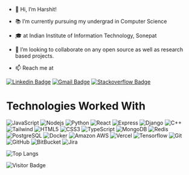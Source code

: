 - 👋 Hi, I’m Harshit!

- 📚 I’m currently pursuing my undergrad in Computer Science
- 🎓 at Indian Institute of Information Technology, Sonepat
          
- 💞️ I’m looking to collaborate on any open source as well as research based projects.
- 📫 Reach me at

[![Linkedin Badge](https://img.shields.io/badge/-harshit54-blue?style=rounded&logo=Linkedin&logoColor=white&link=https://www.linkedin.com/in/harshit54)](https://www.linkedin.com/in/harshit54)
[![Gmail Badge](https://img.shields.io/badge/-harshitjoshi112@gmail.com-c14438?style=rounded&logo=Gmail&logoColor=white&link=mailto:harshitjoshi112@gmail.com)](mailto:harshitjoshi112@gmail.com)
[![Stackoverflow Badge](https://aleen42.github.io/badges/src/stackoverflow.svg)](https://stackoverflow.com/users/5261287/harshit-joshi)
# Technologies Worked With
![JavaScript](https://img.shields.io/badge/JavaScript-F7DF1E?style=for-the-badge&logo=javascript&logoColor=black&style=rounded)
![Nodejs](https://img.shields.io/badge/Node.js-43853D?style=for-the-badge&logo=node.js&logoColor=white&style=rounded)
![Python](https://img.shields.io/badge/Python-3776AB?style=for-the-badge&logo=python&logoColor=white&style=rounded)
![React](https://img.shields.io/badge/React-20232A?style=for-the-badge&logo=react&logoColor=61DAFB&style=rounded)
![Express](https://img.shields.io/badge/Express.js-404D59?style=rounded)
![Django](https://img.shields.io/badge/Django-092E20?style=for-the-badge&logo=django&logoColor=white&style=rounded)
![C++](https://img.shields.io/badge/C%2B%2B-00599C?style=for-the-badge&logo=c%2B%2B&logoColor=white&style=rounded)
![Tailwind](https://img.shields.io/badge/Tailwind_CSS-38B2AC?style=for-the-badge&logo=tailwind-css&logoColor=black&style=rounded)
![HTML5](https://img.shields.io/badge/HTML5-E34F26?style=for-the-badge&logo=html5&logoColor=white&style=rounded)
![CSS3](https://img.shields.io/badge/-CSS3-1572B6?style=flat-square&logo=css3&style=rounded)
![TypeScript](https://img.shields.io/badge/TypeScript-007ACC?style=for-the-badge&logo=typescript&logoColor=white&style=rounded)
![MongoDB](https://img.shields.io/badge/MongoDB-4EA94B?style=for-the-badge&logo=mongodb&logoColor=white&style=rounded)
![Redis](https://img.shields.io/badge/Redis-%23DD0031.svg?&style=for-the-badge&logo=redis&logoColor=white&style=rounded)
![PostgreSQL](https://img.shields.io/badge/-PostgreSQL-336791?logo=postgresql&style=rounded&color=white)
![Docker](https://img.shields.io/badge/-Docker-black?style=rounded&logo=docker&color=blue&logoColor=white)
![Amazon AWS](https://img.shields.io/badge/Amazon%20AWS-232F3E?style=flat-square&logo=amazon-aws&style=rounded)
![Vercel](https://img.shields.io/badge/Vercel-000000?style=rounded&logo=vercel&logoColor=white)
![Tensorflow](https://img.shields.io/badge/TensorFlow-FF6F00?style=for-the-badge&logo=tensorflow&logoColor=white&style=rounded)
![Git](https://img.shields.io/badge/Git-E44C30?style=rounded&logo=git&logoColor=white)
![GitHub](https://img.shields.io/badge/-GitHub-181717?style=flat-square&logo=github&style=rounded)
![BitBucket](https://img.shields.io/badge/Bitbucket-0747a6?style=rounded&logo=bitbucket&logoColor=white)
![Jira](https://img.shields.io/badge/Jira-0052CC?style=rounded&logo=Jira&logoColor=white)

![Top Langs](https://github-readme-stats.vercel.app/api/top-langs/?username=harshit54&hide=TeX&layout=compact)

![Visitor Badge](https://visitor-badge.laobi.icu/badge?page_id=harshit54.harshit54)

<!---
harshit54/harshit54 is a ✨ special ✨ repository because its `README.md` (this file) appears on your GitHub profile.
You can click the Preview link to take a look at your changes.
--->
